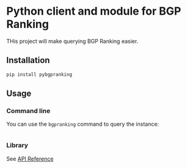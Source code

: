 # Python client and module for BGP Ranking

THis project will make querying BGP Ranking easier.

## Installation

```bash
pip install pybgpranking
```

## Usage

### Command line

You can use the `bgpranking` command to query the instance:

```bash
```

### Library

See [API Reference]()
